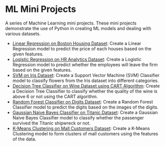 # ML Mini Projects
A series of Machine Learning mini projects. These mini projects demonstrate the use of Python in creating ML models and dealing with various datasets.
- [Linear Regression on Boston Housing Dataset](https://github.com/richardcsuwandi/ml-mini-projects/blob/master/Linear%20Regression%20on%20Boston%20Housing%20Dataset.ipynb): Create a Linear Regression model to predict the price of each houses based on the given features.
- [Logistic Regression on HR Analytics Dataset](https://github.com/richardcsuwandi/ml-mini-projects/blob/master/Logistic%20Regression%20on%20HR%20Analytics%20Dataset.ipynb): Create a Logistic Regression model to predict whether the employees will leave the firm based on the given features.
- [SVM on Iris Dataset](https://github.com/richardcsuwandi/ml-mini-projects/blob/master/SVM%20on%20Iris%20Dataset.ipynb): Create a Support Vector Machine (SVM) Classifier model to classify flowers from the Iris dataset into different categories.
- [Decision Tree Classifier on Wine Dataset using CART Algorithm](https://github.com/richardcsuwandi/ml-mini-projects/blob/master/Decision%20Tree%20Classifier%20on%20Wine%20Dataset%20using%20CART%20Algorithm.ipynb): Create a Decision Tree Classifier to classify whether the quality of the wine is above 6 or not using the CART algorithm.
- [Random Forest Classifier on Digits Dataset](https://github.com/richardcsuwandi/ml-mini-projects/blob/master/Random%20Forest%20Classifier%20on%20Digits%20Dataset.ipynb): Create a Random Forest Classifier model to predict the digits based on the images of the digits.
- [Gaussian Naive Bayes Classifier on Titanic Dataset](https://github.com/richardcsuwandi/ml-mini-projects/blob/master/Gaussian%20Naive%20Bayes%20Classifier%20on%20Titanic%20Dataset.ipynb): Create a Gaussian Naive Bayes Classifier model to classify whether the passenger survived the Titanic shipwreck or not.
- [K-Means Clustering on Mall Customers Dataset](https://github.com/richardcsuwandi/ml-mini-projects/blob/master/K-Means%20Clustering%20on%20Mall%20Customers%20Dataset.ipynb): Create a K-Means Clustering model to form clusters of mall customers using the features of the data.
